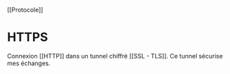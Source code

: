 [[Protocole]]
# HTTPS
Connexion [[HTTP]] dans un tunnel chiffré [[SSL - TLS]].
Ce tunnel sécurise mes échanges.

